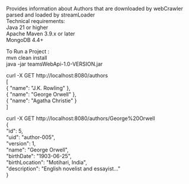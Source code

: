 Provides information about Authors that are downloaded by webCrawler parsed and loaded by streamLoader  
Technical requirements:  
Java 21 or higher  
Apache Maven 3.9.x or later  
MongoDB 4.4+  
  
To Run a Project :  
mvn clean install  
java -jar teamsWebApi-1.0-VERSION.jar  
  
curl -X GET http://localhost:8080/authors  
[  
    { "name": "J.K. Rowling" },  
    { "name": "George Orwell" },  
    { "name": "Agatha Christie" }  
]  

    
curl -X GET http://localhost:8080/authors/George%20Orwell  
{  
    "id": 5,  
    "uid": "author-005",  
    "version": 1,  
    "name": "George Orwell",  
    "birthDate": "1903-06-25",  
    "birthLocation": "Motihari, India",  
    "description": "English novelist and essayist..."  
}  
  

